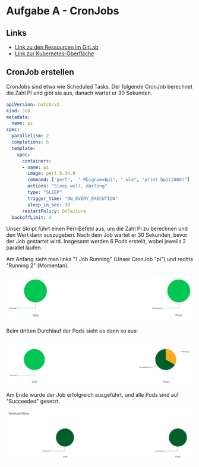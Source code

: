 # Aufgabe A - CronJobs

## Links
- [Link zu den Ressourcen im GitLab](https://gitlab.com/ch-tbz-hf/Stud/v-cnt/-/tree/main/2_Unterrichtsressourcen/A)
- [Link zur Kubernetes-Oberfläche](https://10.5.38.10:8443/#/create?namespace=default)

## CronJob erstellen

CronJobs sind etwa wie Scheduled Tasks. Der folgende CronJob berechnet die Zahl PI und gibt sie aus, danach wartet er 30 Sekunden.


```yaml
apiVersion: batch/v1
kind: Job
metadata:
  name: pi
spec:
  parallelism: 2
  completions: 6
  template:
    spec:
      containers:
      - name: pi
        image: perl:5.34.0
        command: ["perl",  "-Mbignum=bpi", "-wle", "print bpi(2000)"]
        actions: "Sleep well, darling"
        type: "SLEEP"
        trigger_time: "ON_EVERY_EXECUTION"
        sleep_in_sec: 30
      restartPolicy: OnFailure
  backoffLimit: 4
```

Unser Skript führt einen Perl-Befehl aus, um die Zahl Pi zu berechnen und den Wert dann auszugeben. Nach dem Job wartet er 30 Sekunden, bevor der Job gestartet wird. Insgesamt werden 6 Pods erstellt, wobei jeweils 2 parallel laufen.

Am Anfang sieht man links "1 Job Running" (Unser CronJob "pi") und rechts "Running 2" (Momentan).

![Durchlauf 1](/Bilder/A_CronJobs_JobPods1.png)

Beim dritten Durchlauf der Pods sieht es dann so aus:

![Durchlauf 1](/Bilder/A_CronJobs_JobPodsDurchlauf2.png)

Am Ende wurde der Job erfolgreich ausgeführt, und alle Pods sind auf "Succeeded" gesetzt.

![Durchlauf 1](/Bilder/A_CronJobs_JobPodsDurchlauf3_Succeeded.png)